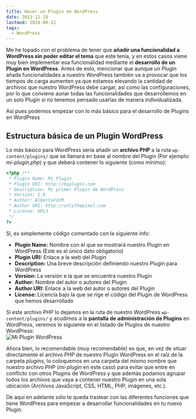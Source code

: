 ```yaml
---
title: Hacer un Plugin en WordPress
date: 2013-12-18
lastmod: 2024-08-11
tags:
  - WordPress
---
```


Me he topado con el problema de tener que **añadir una funcionalidad a WordPress sin poder editar el tema** que este tenia, y en estos casos viene muy bien implementar esa funcionalidad mediante el **desarrollo de un Plugin en WordPress**. Antes de esto, mencionar que aunque un Plugin añada funcionalidades a nuestro WordPress también va a provocar que los tiempos de carga aumenten ya que estamos elevando la cantidad de archivos que nuestro WordPress debe cargar, así como las configuraciones, por lo que conviene aunar todas las funcionalidades que desarrollemos en un solo Plugin si no tenemos pensado usarlas de manera individualizada.

Así pues podemos empezar con lo más básico para el desarrollo de Plugins en WordPress

## Estructura básica de un Plugin WordPress

Lo más básico para WordPress sería añadir un **archivo PHP** a la ruta `wp-content/plugins/` que se llamará en base al nombre del Plugin (Por ejemplo: _mi-plugin.php_) y que deberá contener lo siguiente (como mínimo):

```php
<?php /**
 * Plugin Name: Mi Plugin
 * Plugin URI: http://miplugin.com
 * Description: Mi primer Plugin de WordPress
 * Version: 1.0
 * Author: AlbertoFdzM
 * Author URI: http://onlythepixel.com
 * License: GPL3
 */
?>
```

Sí, es simplemente código comentado con la siguiente info:

- **Plugin Name:** Nombre con el que se mostrará nuestro Plugin en WordPress (Este es el único dato obligatorio)
- **Plugin URI:** Enlace a la web del Plugin
- **Description:** Una breve descripción definiendo nuestro Plugin para WordPress
- **Version:** La versión e la que se encuentra nuestro Plugin
- **Author:** Nombre del autor o autores del Plugin
- **Author URI:** Enlace a la web del autor o autores del Plugin
- **License:** Licencia bajo la que se rige el código del Plugin de WordPress que hemos desarrollado

Si este archivo PHP lo dejamos en la ruta de nuestro WordPress `wp-content/plugins/` y acudimos a la **pantalla de administración de Plugins** en WordPress, veremos lo siguiente en el listado de Plugins de nuestro WordPress:\
![Mi Plugin WordPress](/old-posts-images/2013/12/Mi_Plugin_WordPress.png)

Ahora bien, lo recomendable (muy recomendable) es que, en vez de situar directamente el archivo PHP de nuestro Plugin WordPress en el raíz de la carpeta _plugins_, lo coloquemos en una carpeta del mismo nombre que nuestro archivo PHP (_mi-plugin_ en este caso) para evitar que entre en conflicto con otros Plugins de WordPress y que además podamos agrupar todos los archivos que vaya a contener nuestro Plugin en una sola ubicación (Archivos JavaScript, CSS, HTML, PHP, imágenes, etc.).

De aquí en adelante sólo te queda trastear con las diferentes funciones que tiene WordPress para empezar a desarrollar funcionalidades en tu nuevo Plugin.
